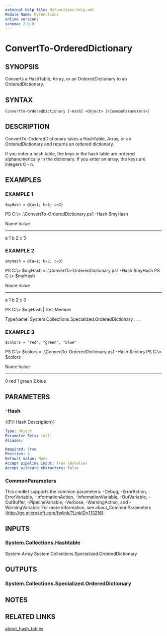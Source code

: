 ```yaml
---
external help file: MyFunctions-help.xml
Module Name: MyFunctions
online version:
schema: 2.0.0
---
```


# ConvertTo-OrderedDictionary

## SYNOPSIS
Converts a HashTable, Array, or an OrderedDictionary to an OrderedDictionary.

## SYNTAX

```
ConvertTo-OrderedDictionary [-Hash] <Object> [<CommonParameters>]
```

## DESCRIPTION
ConvertTo-OrderedDictionary takes a HashTable, Array, or an OrderedDictionary
and returns an ordered dictionary.

If you enter a hash table, the keys in the hash table are ordered
alphanumerically in the dictionary.
If you enter an array, the keys
are integers 0 - n.

## EXAMPLES

### EXAMPLE 1
```
$myHash = @{a=1; b=2; c=3}
```

PS C:\\\> .\ConvertTo-OrderedDictionary.ps1 -Hash $myHash

Name                           Value
----                           -----
a                              1
b                              2
c                              3

### EXAMPLE 2
```
$myHash = @{a=1; b=2; c=3}
```

PS C:\\\> $myHash = .\ConvertTo-OrderedDictionary.ps1 -Hash $myHash
PS C:\\\> $myHash

Name                           Value
----                           -----
a                              1
b                              2
c                              3

PS C:\\\> $myHash | Get-Member

   TypeName: System.Collections.Specialized.OrderedDictionary
   .
. .

### EXAMPLE 3
```
$colors = "red", "green", "blue"
```

PS C:\\\> $colors = .\ConvertTo-OrderedDictionary.ps1 -Hash $colors
PS C:\\\> $colors

Name                           Value
----                           -----
0                              red
1                              green
2                              blue

## PARAMETERS

### -Hash
{{Fill Hash Description}}

```yaml
Type: Object
Parameter Sets: (All)
Aliases:

Required: True
Position: 1
Default value: None
Accept pipeline input: True (ByValue)
Accept wildcard characters: False
```

### CommonParameters
This cmdlet supports the common parameters: -Debug, -ErrorAction, -ErrorVariable, -InformationAction, -InformationVariable, -OutVariable, -OutBuffer, -PipelineVariable, -Verbose, -WarningAction, and -WarningVariable.
For more information, see about_CommonParameters (http://go.microsoft.com/fwlink/?LinkID=113216).

## INPUTS

### System.Collections.Hashtable
System.Array
System.Collections.Specialized.OrderedDictionary

## OUTPUTS

### System.Collections.Specialized.OrderedDictionary

## NOTES

## RELATED LINKS

[about_hash_tables]()

